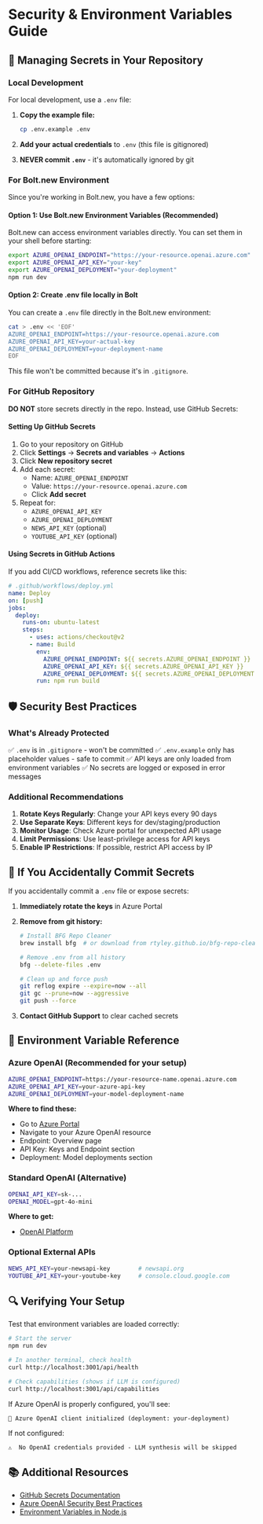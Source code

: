 # Security & Environment Variables Guide

## 🔐 Managing Secrets in Your Repository

### Local Development

For local development, use a `.env` file:

1. **Copy the example file:**
   ```bash
   cp .env.example .env
   ```

2. **Add your actual credentials** to `.env` (this file is gitignored)

3. **NEVER commit `.env`** - it's automatically ignored by git

### For Bolt.new Environment

Since you're working in Bolt.new, you have a few options:

#### Option 1: Use Bolt.new Environment Variables (Recommended)

Bolt.new can access environment variables directly. You can set them in your shell before starting:

```bash
export AZURE_OPENAI_ENDPOINT="https://your-resource.openai.azure.com"
export AZURE_OPENAI_API_KEY="your-key"
export AZURE_OPENAI_DEPLOYMENT="your-deployment"
npm run dev
```

#### Option 2: Create .env file locally in Bolt

You can create a `.env` file directly in the Bolt.new environment:

```bash
cat > .env << 'EOF'
AZURE_OPENAI_ENDPOINT=https://your-resource.openai.azure.com
AZURE_OPENAI_API_KEY=your-actual-key
AZURE_OPENAI_DEPLOYMENT=your-deployment-name
EOF
```

This file won't be committed because it's in `.gitignore`.

### For GitHub Repository

**DO NOT** store secrets directly in the repo. Instead, use GitHub Secrets:

#### Setting Up GitHub Secrets

1. Go to your repository on GitHub
2. Click **Settings** → **Secrets and variables** → **Actions**
3. Click **New repository secret**
4. Add each secret:
   - Name: `AZURE_OPENAI_ENDPOINT`
   - Value: `https://your-resource.openai.azure.com`
   - Click **Add secret**
5. Repeat for:
   - `AZURE_OPENAI_API_KEY`
   - `AZURE_OPENAI_DEPLOYMENT`
   - `NEWS_API_KEY` (optional)
   - `YOUTUBE_API_KEY` (optional)

#### Using Secrets in GitHub Actions

If you add CI/CD workflows, reference secrets like this:

```yaml
# .github/workflows/deploy.yml
name: Deploy
on: [push]
jobs:
  deploy:
    runs-on: ubuntu-latest
    steps:
      - uses: actions/checkout@v2
      - name: Build
        env:
          AZURE_OPENAI_ENDPOINT: ${{ secrets.AZURE_OPENAI_ENDPOINT }}
          AZURE_OPENAI_API_KEY: ${{ secrets.AZURE_OPENAI_API_KEY }}
          AZURE_OPENAI_DEPLOYMENT: ${{ secrets.AZURE_OPENAI_DEPLOYMENT }}
        run: npm run build
```

## 🛡️ Security Best Practices

### What's Already Protected

✅ `.env` is in `.gitignore` - won't be committed
✅ `.env.example` only has placeholder values - safe to commit
✅ API keys are only loaded from environment variables
✅ No secrets are logged or exposed in error messages

### Additional Recommendations

1. **Rotate Keys Regularly**: Change your API keys every 90 days
2. **Use Separate Keys**: Different keys for dev/staging/production
3. **Monitor Usage**: Check Azure portal for unexpected API usage
4. **Limit Permissions**: Use least-privilege access for API keys
5. **Enable IP Restrictions**: If possible, restrict API access by IP

## 🚨 If You Accidentally Commit Secrets

If you accidentally commit a `.env` file or expose secrets:

1. **Immediately rotate the keys** in Azure Portal
2. **Remove from git history:**
   ```bash
   # Install BFG Repo Cleaner
   brew install bfg  # or download from rtyley.github.io/bfg-repo-cleaner

   # Remove .env from all history
   bfg --delete-files .env

   # Clean up and force push
   git reflog expire --expire=now --all
   git gc --prune=now --aggressive
   git push --force
   ```

3. **Contact GitHub Support** to clear cached secrets

## 📝 Environment Variable Reference

### Azure OpenAI (Recommended for your setup)

```bash
AZURE_OPENAI_ENDPOINT=https://your-resource-name.openai.azure.com
AZURE_OPENAI_API_KEY=your-azure-api-key
AZURE_OPENAI_DEPLOYMENT=your-model-deployment-name
```

**Where to find these:**
- Go to [Azure Portal](https://portal.azure.com)
- Navigate to your Azure OpenAI resource
- Endpoint: Overview page
- API Key: Keys and Endpoint section
- Deployment: Model deployments section

### Standard OpenAI (Alternative)

```bash
OPENAI_API_KEY=sk-...
OPENAI_MODEL=gpt-4o-mini
```

**Where to get:**
- [OpenAI Platform](https://platform.openai.com/api-keys)

### Optional External APIs

```bash
NEWS_API_KEY=your-newsapi-key        # newsapi.org
YOUTUBE_API_KEY=your-youtube-key     # console.cloud.google.com
```

## 🔍 Verifying Your Setup

Test that environment variables are loaded correctly:

```bash
# Start the server
npm run dev

# In another terminal, check health
curl http://localhost:3001/api/health

# Check capabilities (shows if LLM is configured)
curl http://localhost:3001/api/capabilities
```

If Azure OpenAI is properly configured, you'll see:
```
🤖 Azure OpenAI client initialized (deployment: your-deployment)
```

If not configured:
```
⚠️  No OpenAI credentials provided - LLM synthesis will be skipped
```

## 📚 Additional Resources

- [GitHub Secrets Documentation](https://docs.github.com/en/actions/security-guides/encrypted-secrets)
- [Azure OpenAI Security Best Practices](https://learn.microsoft.com/en-us/azure/ai-services/openai/how-to/managed-identity)
- [Environment Variables in Node.js](https://nodejs.org/en/learn/command-line/how-to-read-environment-variables-from-nodejs)
